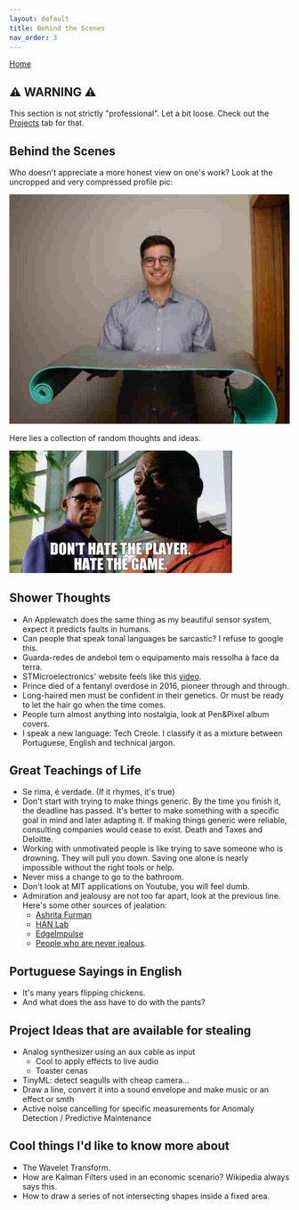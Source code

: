 ```yaml
---
layout: default
title: Behind the Scenes
nav_order: 3
---
```


[Home](index.md)

## ⚠️ WARNING ⚠️

This section is not strictly "professional". Let a bit loose. Check out the [Projects](projects.md) tab for that.

## Behind the Scenes

Who doesn't appreciate a more honest view on one's work? Look at the uncropped and very compressed profile pic:

![handoemso](images/index/compress.jpg)

Here lies a collection of random thoughts and ideas.

![Truth](images/index/truf.gif)

## Shower Thoughts

- An Applewatch does the same thing as my beautiful sensor system, expect it predicts faults in humans.
- Can people that speak tonal languages be sarcastic? I refuse to google this.
- Guarda-redes de andebol tem o equipamento mais ressolha à face da terra.
- STMicroelectronics' website feels like this [video](https://www.youtube.com/watch?v=iy63PEgmm8w).
- Prince died of a fentanyl overdose in 2016, pioneer through and through.
- Long-haired men must be confident in their genetics. Or must be ready to let the hair go when the time comes.
- People turn almost anything into nostalgia, look at Pen&Pixel album covers.
- I speak a new language: Tech Creole. I classify it as a mixture between Portuguese, English and technical jargon.
<!-- - [Why we use the cheddar as a measure of our opulence?](https://genius.com/Nickelus-f-and-shawn-kemp-bathory-motives-lyrics) -->

## Great Teachings of Life

- Se rima, é verdade. (If it rhymes, it's true)
- Don't start with trying to make things generic. By the time you finish it, the deadline has passed. It's better to make something with a specific goal in mind and later adapting it. If making things generic were reliable, consulting companies would cease to exist. Death and Taxes and Deloitte.
- Working with unmotivated people is like trying to save someone who is drowning. They will pull you down. Saving one alone is nearly impossible without the right tools or help.
- Never miss a change to go to the bathroom.
- Don't look at MIT applications on Youtube, you will feel dumb.
- Admiration and jealousy are not too far apart, look at the previous line. Here's some other sources of jealation:
  - [Ashrita Furman](https://en.wikipedia.org/wiki/Ashrita_Furman)
  - [HAN Lab](https://hanlab.mit.edu/)
  - [EdgeImpulse](https://edgeimpulse.com/)
  - [People who are never jealous](https://en.wikipedia.org/wiki/Lie).

## Portuguese Sayings in English

- It's many years flipping chickens.
- And what does the ass have to do with the pants?

## Project Ideas that are available for stealing

- Analog synthesizer using an aux cable as input
  - Cool to apply effects to live audio
  - Toaster cenas
- TinyML: detect seagulls with cheap camera...
- Draw a line, convert it into a sound envelope and make music or an effect or smth
- Active noise cancelling for specific measurements for Anomaly Detection / Predictive Maintenance

## Cool things I'd like to know more about

- The Wavelet Transform.
- How are Kalman Filters used in an economic scenario? Wikipedia always says this.
- How to draw a series of not intersecting shapes inside a fixed area.
